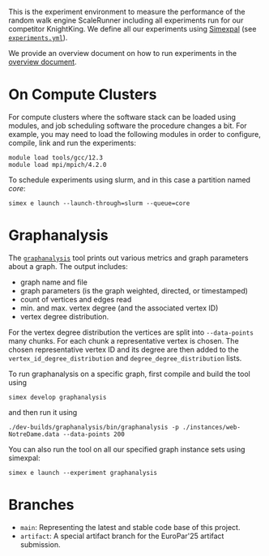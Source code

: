 This is the experiment environment to measure the performance of the random walk
engine ScaleRunner including all experiments run for our competitor KnightKing.
We define all our experiments using
[Simexpal](https://github.com/hu-macsy/simexpal) (see
[`experiments.yml`](experiments.yml)).

We provide an overview document on how to run experiments in the [overview
document](/overview/scalerunner_exp_overview.pdf).

# On Compute Clusters

For compute clusters where the software stack can be loaded using modules, and
job scheduling software the procedure changes a bit. For example, you may need
to load the following modules in order to configure, compile, link and run the
experiments:

```shell
module load tools/gcc/12.3
module load mpi/mpich/4.2.0
```

To schedule experiments using slurm, and in this case a partition named _core_:

```shell
simex e launch --launch-through=slurm --queue=core
```

# Graphanalysis

The [`graphanalysis`](develop/graphanalysis/) tool prints out various metrics
and graph parameters about a graph. The output includes:

- graph name and file
- graph parameters (is the graph weighted, directed, or timestamped)
- count of vertices and edges read
- min. and max. vertex degree (and the associated vertex ID)
- vertex degree distribution.

For the vertex degree distribution the vertices are split into `--data-points`
many chunks. For each chunk a representative vertex is chosen. The chosen
representative vertex ID and its degree are then added to the
`vertex_id_degree_distribution` and `degree_degree_distribution` lists.

To run graphanalysis on a specific graph, first compile and build the tool using

```shell
simex develop graphanalysis
```

and then run it using

```shell
./dev-builds/graphanalysis/bin/graphanalysis -p ./instances/web-NotreDame.data --data-points 200
```

You can also run the tool on all our specified graph instance sets using
simexpal:

```shell
simex e launch --experiment graphanalysis
```

# Branches

- `main`: Representing the latest and stable code base of this project.
- `artifact`: A special artifact branch for the EuroPar'25 artifact submission.